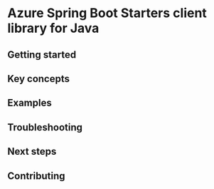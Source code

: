 # Azure Spring Boot Starters client library for Java

## Getting started
## Key concepts
## Examples
## Troubleshooting
## Next steps
## Contributing
